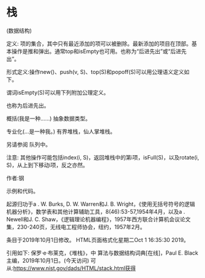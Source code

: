 # 栈


(数据结构)



定义:
项的集合，其中只有最近添加的项可以被删除。最新添加的项目在顶部。基本操作是推和弹出。通常top和isEmpty也可用。也称为“后进先出”或“后进先出”。



形式定义:操作new()、push(v, S)、top(S)和popoff(S)可以用公理语义定义如下。



谓词isEmpty(S)可以用下列附加公理定义。




也称为后进先出。



概括(我是一种……)
抽象数据类型。



专业化(…是一种我。)
有界堆栈，仙人掌堆栈。



另请参阅
队列中。



注意:
其他操作可能包括index(i, S)，返回堆栈中的第i项，isFull(S)，以及rotate(i, S)，从上到下移动i项，反之亦然。


作者:钢


示例和代码。



起源归功于a . W. Burks, D. W. Warren和J. B. Wright，《使用无括号符号的逻辑机器分析》，数学表和其他计算辅助工具，8(46):53-57,1954年4月，以及a . Newell和J. C. Shaw，《逻辑理论机器编程》，1957年西方联合计算机会议论文集，230-240页，无线电工程师协会，纽约，1957年2月。








条目于2019年10月1日修改。
HTML页面格式化星期二Oct 1 16:35:30 2019。



引用如下:
保罗·e·布莱克，《堆栈》，中
算法与数据结构词典[在线]，Paul E. Black主编，2019年10月1日。(今天访问)
可从:https://www.nist.gov/dads/HTML/stack.html获得